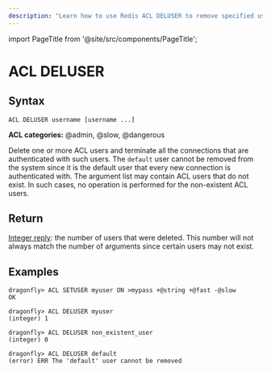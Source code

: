 ```yaml
---
description: "Learn how to use Redis ACL DELUSER to remove specified users from the Access Control List and enhance datastore security."
---
```


import PageTitle from '@site/src/components/PageTitle';

# ACL DELUSER

<PageTitle title="Redis ACL DELUSER Command (Documentation) | Dragonfly" />

## Syntax

    ACL DELUSER username [username ...]

**ACL categories:** @admin, @slow, @dangerous

Delete one or more ACL users and terminate all the connections that are authenticated with such users.
The `default` user cannot be removed from the system since it is the default user that every new connection is authenticated with.
The argument list may contain ACL users that do not exist.
In such cases, no operation is performed for the non-existent ACL users.

## Return

[Integer reply](https://redis.io/docs/latest/develop/reference/protocol-spec/#integers): the number of users that were deleted.
This number will not always match the number of arguments since certain users may not exist.

## Examples

```shell
dragonfly> ACL SETUSER myuser ON >mypass +@string +@fast -@slow
OK

dragonfly> ACL DELUSER myuser
(integer) 1

dragonfly> ACL DELUSER non_existent_user
(integer) 0

dragonfly> ACL DELUSER default
(error) ERR The 'default' user cannot be removed
```

